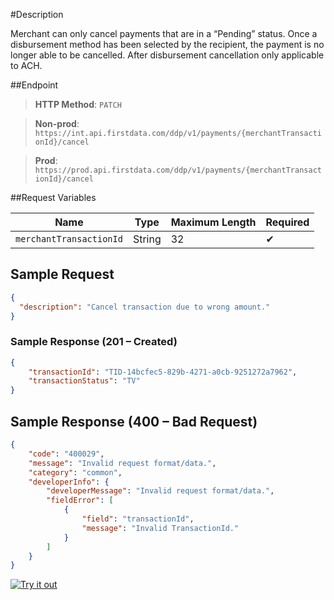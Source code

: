 #Description

Merchant can only cancel payments that are in a “Pending” status. Once a disbursement method has been selected by the recipient, the payment is no longer able to be cancelled. After disbursement cancellation only applicable to ACH.

##Endpoint

<!-- theme: success -->
>**HTTP Method**: `PATCH`

>**Non-prod**: `https://int.api.firstdata.com/ddp/v1/payments/{merchantTransactionId}/cancel`

>**Prod**: `https://prod.api.firstdata.com/ddp/v1/payments/{merchantTransactionId}/cancel`


##Request Variables

| Name 					| 	Type 	| Maximum Length | Required  |
| --------------------- | -------	| ---------------| --------	 | 
| `merchantTransactionId` |  	String	| 32		 |	&#10004; | 

## Sample Request

```json
{
  "description": "Cancel transaction due to wrong amount."
}
```

### Sample Response (201 – Created)

```json
{
    "transactionId": "TID-14bcfec5-829b-4271-a0cb-9251272a7962",
    "transactionStatus": "TV"
}
```

## Sample Response (400 – Bad Request)
```json
{
    "code": "400029",
    "message": "Invalid request format/data.",
    "category": "common",
    "developerInfo": {
        "developerMessage": "Invalid request format/data.",
        "fieldError": [
            {
                "field": "transactionId",
                "message": "Invalid TransactionId."
            }
        ]
    }
}
```

[![Try it out](../../../../assets/images/button.png)](../api/?type=patch&path=/ddp/v1/payments/{id}/cancel)